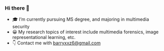 ### Hi there 👋
- 🎓 I’m currently pursuing MS degree, and majoring in multimedia security
- 😀 My research topics of interest include multimedia forensics, image representational learning, etc.
- 👇 Contact me with barryxxz6@gmail.com
<!--
**BarryxxZ/BarryxxZ** is a ✨ _special_ ✨ repository because its `README.md` (this file) appears on your GitHub profile.

Here are some ideas to get you started:

- 🔭 I’m currently working on ...
- 🌱 I’m currently learning ...
- 👯 I’m looking to collaborate on ...
- 🤔 I’m looking for help with ...
- 💬 Ask me about ...
- 📫 How to reach me: ...
- 😄 Pronouns: ...
- ⚡ Fun fact: ...
-->
